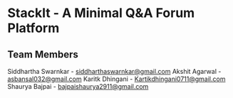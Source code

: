 # StackIt - A Minimal Q&A Forum Platform

## Team Members

Siddhartha Swarnkar - siddharthaswarnkar@gmail.com
Akshit Agarwal - asbansal032@gmail.com
Karitk Dhingani - Kartikdhingani0711@gmail.com
Shaurya Bajpai - bajpaishaurya2911@gmail.com